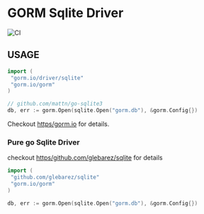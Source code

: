 # GORM Sqlite Driver

![CI](https/github.com/go-gorm/sqlite/workflows/CI/badge.svg)

## USAGE

```go
import (
 "gorm.io/driver/sqlite"
 "gorm.io/gorm"
)

// github.com/mattn/go-sqlite3
db, err := gorm.Open(sqlite.Open("gorm.db"), &gorm.Config{})
```

Checkout [https/gorm.io](https/gorm.io) for details.

### Pure go Sqlite Driver

checkout [https/github.com/glebarez/sqlite](https/github.com/glebarez/sqlite) for details

```go
import (
 "github.com/glebarez/sqlite"
 "gorm.io/gorm"
)

db, err := gorm.Open(sqlite.Open("gorm.db"), &gorm.Config{})
```
